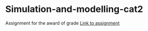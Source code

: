# Simulation-and-modelling-cat2
Assignment for the award of grade
[Link to assignment](https://eu-gb.dataplatform.cloud.ibm.com/analytics/notebooks/v2/d568acab-b6f0-4734-a705-df20341a4f12/view?access_token=d41327b1a22d88efdd3fc94d1d3c3e4333a13a5391ee5f03707ccb0c56068803)
